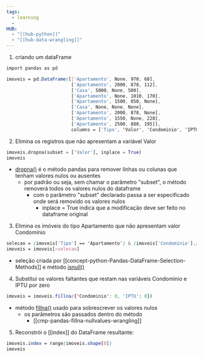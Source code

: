 ```yaml
---
tags:
  - learning
  - 
HUB:
  - "[[hub-python]]"
  - "[[hub-data-wrangling]]"
---
```


1) criando um dataFrame
```css
import pandas as pd

imoveis = pd.DataFrame([['Apartamento', None, 970, 68], 
                        ['Apartamento', 2000, 878, 112], 
                        ['Casa', 5000, None, 500], 
                        ['Apartamento', None, 1010, 170], 
                        ['Apartamento', 1500, 850, None], 
                        ['Casa', None, None, None], 
                        ['Apartamento', 2000, 878, None], 
                        ['Apartamento', 1550, None, 228], 
                        ['Apartamento', 2500, 880, 195]], 
                        columns = ['Tipo', 'Valor', 'Condominio', 'IPTU'])
```

2) Elimina os registros que não apresentam a variável Valor
```python
imoveis.dropna(subset = ['Valor'], inplace = True)
imoveis
```
- [dropna()](https://pandas.pydata.org/docs/reference/api/pandas.DataFrame.dropna.html) é o método pandas para remover linhas ou colunas que tenham valores nulos ou ausentes
	- por padrão ou seja, sem chamar o parâmetro "subset", o método removerá todos os valores nulos do dataframe
		- com o parâmetro "subset" declarado passa a ser especificado onde será removido os valores nulos
			- inplace = True indica que a modificação deve ser feito no dataframe original


3) Elimina os imóveis do tipo Apartamento que não apresentam valor Condomínio
```css
selecao = (imoveis['Tipo'] == 'Apartamento') & (imoveis['Condominio'].isnull())
imoveis = imoveis[~selecao]
```
- seleção criada por [[concept-python-Pandas-DataFrame-Selection-Methods]] e método [isnull()](https://pandas.pydata.org/docs/reference/api/pandas.DataFrame.isnull.html)


4) Substitui os valores faltantes que restam nas variáveis Condominio e IPTU por zero
```css
imoveis = imoveis.fillna({'Condominio': 0, 'IPTU': 0})
```
- método [fillna()](https://pandas.pydata.org/docs/reference/api/pandas.DataFrame.fillna.html) usado para sobrescrever os valores nulos 
	- os parâmetros são passados dentro do método
		- [[cmp-pandas-fillna-nullvalues-wrangling]]

5) Reconstrói o [[index]] do DataFrame resultante:
```css
imoveis.index = range(imoveis.shape[0])
imoveis
```

